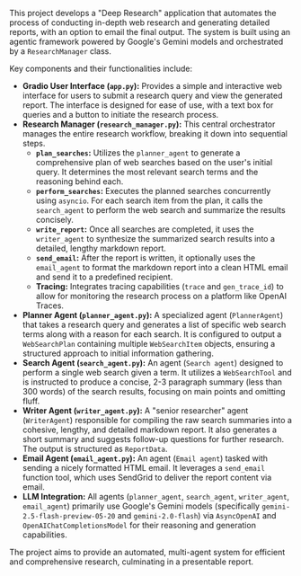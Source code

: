 This project develops a "Deep Research" application that automates the process of conducting in-depth web research and generating detailed reports, with an option to email the final output. The system is built using an agentic framework powered by Google's Gemini models and orchestrated by a `ResearchManager` class.

Key components and their functionalities include:

* **Gradio User Interface (`app.py`):** Provides a simple and interactive web interface for users to submit a research query and view the generated report. The interface is designed for ease of use, with a text box for queries and a button to initiate the research process.
* **Research Manager (`research_manager.py`):** This central orchestrator manages the entire research workflow, breaking it down into sequential steps.
    * **`plan_searches`:** Utilizes the `planner_agent` to generate a comprehensive plan of web searches based on the user's initial query. It determines the most relevant search terms and the reasoning behind each.
    * **`perform_searches`:** Executes the planned searches concurrently using `asyncio`. For each search item from the plan, it calls the `search_agent` to perform the web search and summarize the results concisely.
    * **`write_report`:** Once all searches are completed, it uses the `writer_agent` to synthesize the summarized search results into a detailed, lengthy markdown report.
    * **`send_email`:** After the report is written, it optionally uses the `email_agent` to format the markdown report into a clean HTML email and send it to a predefined recipient.
    * **Tracing:** Integrates tracing capabilities (`trace` and `gen_trace_id`) to allow for monitoring the research process on a platform like OpenAI Traces.
* **Planner Agent (`planner_agent.py`):** A specialized agent (`PlannerAgent`) that takes a research query and generates a list of specific web search terms along with a reason for each search. It is configured to output a `WebSearchPlan` containing multiple `WebSearchItem` objects, ensuring a structured approach to initial information gathering.
* **Search Agent (`search_agent.py`):** An agent (`Search agent`) designed to perform a single web search given a term. It utilizes a `WebSearchTool` and is instructed to produce a concise, 2-3 paragraph summary (less than 300 words) of the search results, focusing on main points and omitting fluff.
* **Writer Agent (`writer_agent.py`):** A "senior researcher" agent (`WriterAgent`) responsible for compiling the raw search summaries into a cohesive, lengthy, and detailed markdown report. It also generates a short summary and suggests follow-up questions for further research. The output is structured as `ReportData`.
* **Email Agent (`email_agent.py`):** An agent (`Email agent`) tasked with sending a nicely formatted HTML email. It leverages a `send_email` function tool, which uses SendGrid to deliver the report content via email.
* **LLM Integration:** All agents (`planner_agent`, `search_agent`, `writer_agent`, `email_agent`) primarily use Google's Gemini models (specifically `gemini-2.5-flash-preview-05-20` and `gemini-2.0-flash`) via `AsyncOpenAI` and `OpenAIChatCompletionsModel` for their reasoning and generation capabilities.

The project aims to provide an automated, multi-agent system for efficient and comprehensive research, culminating in a presentable report.
